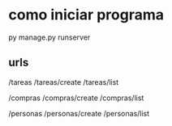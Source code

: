 # como iniciar programa
py manage.py runserver
## urls
/tareas 
/tareas/create
/tareas/list 

/compras 
/compras/create 
/compras/list 

/personas 
/personas/create 
/personas/list 